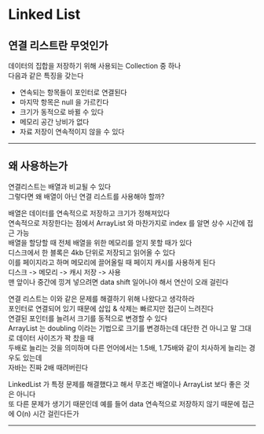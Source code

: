 # Linked List

## 연결 리스트란 무엇인가

데이터의 집합을 저장하기 위해 사용되는 Collection 중 하나<br>
다음과 같은 특징을 갖는다

- 연속되는 항목들이 포인터로 연결된다
- 마지막 항목은 null 을 가르킨다
- 크기가 동적으로 바뀔 수 있다
- 메모리 공간 낭비가 없다
- 자료 저장이 연속적이지 않을 수 있다

<hr>

## 왜 사용하는가

연결리스트는 배열과 비교될 수 있다<br>
그렇다면 왜 배열이 아닌 연결 리스트를 사용해야 할까?<br>

배열은 데이터를 연속적으로 저장하고 크기가 정해져있다<br>
연속적으로 저장한다는 점에서 ArrayList 와 마찬가지로 index 를 알면 상수 시간에 접근 가능<br>
배열을 할당할 때 전체 배열을 위한 메모리를 얻지 못할 때가 있다<br>
디스크에서 한 블록은 4kb 단위로 저장되고 읽어올 수 있다<br>
이를 페이지라고 하며 메모리에 끌어올릴 때 페이지 캐시를 사용하게 된다<br>
디스크 -> 메모리 -> 캐시 저장 -> 사용<br>
맨 앞이나 중간에 낑겨 넣으려면 data shift 일어나야 해서 연산이 오래 걸린다<br>

연결 리스트는 이와 같은 문제를 해결하기 위해 나왔다고 생각하라<br>
포인터로 연결되어 있기 때문에 삽입 & 삭제는 빠르지만 접근이 느려진다<br>
연결된 포인터를 늘려서 크기를 동적으로 변경할 수 있다<br>
ArrayList 는 doubling 이라는 기법으로 크기를 변경하는데 대단한 건 아니고 말 그대로 데이터 사이즈가 꽉 찼을 때<br>
두배로 늘리는 것을 의미하며 다른 언어에서는 1.5배, 1.75배와 같이 치사하게 늘리는 경우도 있는데<br>
자바는 진짜 2배 때려버린다<br>

LinkedList 가 특정 문제를 해결했다고 해서 무조건 배열이나 ArrayList 보다 좋은 것은 아니다<br>
또 다른 문제가 생기기 때문인데 예를 들어 data 연속적으로 저장하지 않기 때문에 접근에 O(n) 시간 걸린다든가<br>
<hr>

